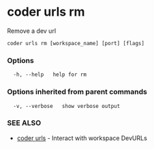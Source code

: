 <!-- markdownlint-disable MD044 -->

# coder urls rm

Remove a dev url

```text
coder urls rm [workspace_name] [port] [flags]
```

### Options

```text
  -h, --help   help for rm
```

### Options inherited from parent commands

```text
  -v, --verbose   show verbose output
```

### SEE ALSO

- [coder urls](coder_urls.md) - Interact with workspace DevURLs
